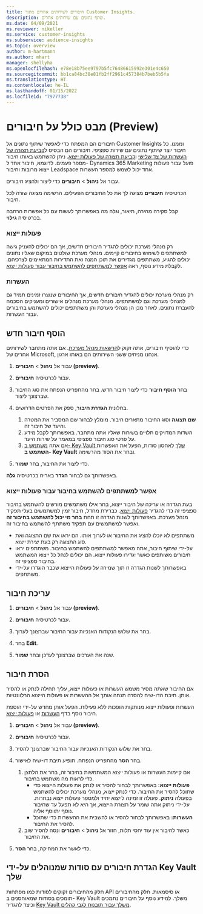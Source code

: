 ```yaml
---
title: חיבורים לשירותים אחרים מתוך Customer Insights.
description: שתף נתונים עם שירותים אחרים.
ms.date: 04/09/2021
ms.reviewer: nikeller
ms.service: customer-insights
ms.subservice: audience-insights
ms.topic: overview
author: m-hartmann
ms.author: mhart
manager: shellyha
ms.openlocfilehash: e78e18b75ee9797b5fc76486615992e301e4c650
ms.sourcegitcommit: bb1ca84bc38e81fb2ff2961c457384b7beb5b5fa
ms.translationtype: HT
ms.contentlocale: he-IL
ms.lasthandoff: 01/15/2022
ms.locfileid: "7977738"
---
```

# <a name="connections-preview-overview"></a>מבט כולל על חיבורים (Preview)

חיבורים הם המפתח כדי לאפשר שיתוף נתונים אל Customer Insights וממנו. כל חיבור יוצר שיתוף נתונים עם שירות ספציפי. חיבורים הם הבסיס ל[קביעת תצורה של העשרות של צד שלישי](enrichment-hub.md) ו[קביעת תצורה של פעולות ייצוא](export-destinations.md). ניתן להשתמש באותו חיבור מספר פעמים. לדוגמא, חיבור אחד ל- Dynamics 365 Marketing פועל עבור פעולות ייצוא מרובות וחיבור Leadspace אחד יכול לשמש למספר העשרות.

עבור אל **ניהול** > **חיבורים** כדי ליצור ולהציג חיבורים.

הכרטיסיה **חיבורים** מציגה לך את כל החיבורים הפעילים. הרשימה מציגה שורה לכל חיבור. 

קבל סקירה מהירה, תיאור, וגלה מה באפשרותך לעשות עם כל אפשרות הרחבה בכרטיסיה **גילוי**.

### <a name="exports"></a>פעולות ייצוא

רק מנהלי מערכת יכולים להגדיר חיבורים חדשים, אך הם יכולים להעניק גישה למשתתפים לשימוש בחיבורים קיימים. מנהלי מערכת שולטים במיקום שאליו נתונים יכולים להגיע, משתתפים מגדירים את תוכן המנה ואת התדירות המתאימים לצרכיהם. לקבלת מידע נוסף, ראה [אפשר למשתתפים להשתמש בחיבור עבור פעולות ייצוא](#allow-contributors-to-use-a-connection-for-exports).

### <a name="enrichments"></a>העשרות

רק מנהלי מערכת יכולים להגדיר חיבורים חדשים, אך החיבורים שנוצרו זמינים תמיד גם למנהלי מערכת וגם למשתתפים. מנהלי מערכת מנהלים אישורים ומעניקים הסכמה להעברת נתונים. לאחר מכן הן מנהלי מערכת והן משתתפים יכולים להשתמש בחיבורים עבור העשרות.

## <a name="add-a-new-connection"></a>הוסף חיבור חדש

כדי להוסיף חיבורים, אתה זקוק ל[הרשאות מנהל מערכת](permissions.md). אם אתה מתחבר לשירותים אחרים של Microsoft, אנחנו מניחים ששני השירותים הם באותו ארגון.

1. עבור אל **ניהול** > **חיבורים (preview)**.

1. עבור לכרטיסיה **חיבורים**.

1. בחר **הוסף חיבור** כדי ליצור חיבור חדש. בחר מהתפריט הנפתח את סוג החיבור שברצונך ליצור.

1. בחלונית **הגדרת חיבור**, ספק את הפרטים הדרושים. 
   1. **שם תצוגה** וסוג החיבור מתארים חיבור. מומלץ לבחור שם המסביר את המטרה והיעד של חיבור זה.
   1. השדות המדויקים תלויים בשירות שאליו אתה מתחבר. באפשרותך לקבל מידע על פרטי סוג חיבור ספציפי במאמר על שירות היעד.
   1. אם אתה [משתמש ב- Key Vault שלך](use-azure-key-vault.md) לאחסון סודות, הפעל את האפשרות **השתמש ב- Key Vault** ובחר את הסוד מהרשימה.

1. כדי ליצור את החיבור, בחר **שמור**.

באפשרותך גם לבחור **הגדר** באריח בכרטיסיה **גלה**.

### <a name="allow-contributors-to-use-a-connection-for-exports"></a>אפשר למשתתפים להשתמש בחיבור עבור פעולות ייצוא

בעת הגדרה או עריכה של חיבור ייצוא, בחר אילו משתמשים מורשים להשתמש בחיבור ספציפי זה כדי להגדיר [פעולות ייצוא](export-destinations.md). כברירת מחדל, חיבור זמין למשתמשים בעלי תפקיד מנהל מערכת. באפשרותך לשנות הגדרה זו תחת **בחר מי יכול להשתמש בחיבור זה** ואפשר למשתמשים עם תפקיד משתתף להשתמש בחיבור זה.

- משתתפים לא יוכלו להציג את החיבור או לערוך אותו. הם יראו את שם התצוגה ואת סוג התצוגה רק בעת יצירת ייצוא.
- על-ידי שיתוף חיבור, אתה מאפשר למשתתפים להשתמש בחיבור. משתתפים יראו חיבורים משותפים כאשר יגדירו פעולות ייצוא. הם יכולים לנהל כל ייצוא המשתמש בחיבור ספציפי זה.
- באפשרותך לשנות הגדרה זו תוך שמירה על פעולות הייצוא שכבר הוגדרו על-ידי משתתפים.

## <a name="edit-a-connection"></a>עריכת חיבור

1. עבור אל **ניהול** > **חיבורים (preview)**.

1. עבור לכרטיסיה **חיבורים**.

1. בחר את שלוש הנקודות האנכיות עבור החיבור שברצונך לערוך.

1. בחר **Edit**.

1. שנה את הערכים שברצונך לעדכן ובחר **שמור**.

## <a name="remove-a-connection"></a>הסרת חיבור

אם החיבור שאתה מסיר משמש העשרות או פעולות ייצוא, עליך תחילה לנתק או להסיר אותן. תיבת הדו-שיח להסרה תנחה אותך אל ההעשרות או פעולות הייצוא הרלוונטיות. 

העשרות ופעולות ייצוא מנותקות הופכות ללא פעילות. הפעל אותן מחדש על-ידי הוספת חיבור נוסף בדף [העשרות](enrichment-hub.md) או [פעולות ייצוא](export-destinations.md).

1. עבור אל **ניהול** > **חיבורים (preview)**.

1. עבור לכרטיסיה **חיבורים**.

1. בחר את שלוש הנקודות האנכיות עבור החיבור שברצונך להסיר.

1. בחר **הסר** מהתפריט הנפתח. תופיע תיבת דו-שיח לאישור.

   1. אם קיימות העשרות או פעולות ייצוא המשתמשות בחיבור זה, בחר את הלחצן כדי לראות מה משתמש בחיבור.
      - **פעולות ייצוא:** באפשרותך לבחור להסיר או לנתק את פעולות הייצוא כדי שתוכל להסיר את החיבור. כדי לנתק ייצוא, מנהלי מערכת יכולים להשתמש בפעולה **ניתוק**. פעולה זו זמינה לייצוא יחיד ולמספר פעולות ייצוא נבחרות. על-ידי ניתוק אתה שומר על תצורת הייצוא, אך היא לא תפעל עד שחיבור נוסף יתווסף אליה.
      - **העשרות:** באפשרותך לבחור להסיר או להשבית את ההעשרות כדי שתוכל להסיר את החיבור. 
   1. כאשר לחיבור אין עוד יחסי תלות, חזור אל **ניהול** > **חיבורים** ונסה להסיר שוב את החיבור.

1. כדי לאשר את המחיקה, בחר **הסר**.

## <a name="set-up-connections-with-secrets-managed-by-your-own-key-vault"></a>הגדרת חיבורים עם סודות שמנוהלים על-ידי Key Vault שלך

חלק מהחיבורים זקוקים לסודות כמו מפתחות API או סיסמאות. חלק מהחיבורים תומכים בסודות שמאוחסנים ב- Key Vault משלך. למידע נוסף על חיבורים נתמכים וכיצד להגדיר [Key Vault משלך עבור תובנות לגבי קהלים](use-azure-key-vault.md).
